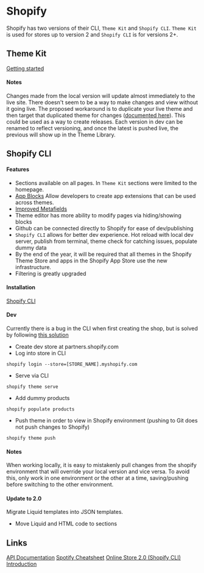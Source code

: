 # Shopify

Shopify has two versions of their CLI, `Theme Kit` and `Shopify CLI`. `Theme Kit` is used for stores up to version 2 and `Shopify CLI` is for versions 2+.

## Theme Kit

[Getting started](https://shopify.dev/themes/tools/theme-kit/getting-started)

#### Notes

Changes made from the local version will update almost immediately to the live site. There doesn't seem to be a way to make changes and view without it going live. The proposed workaround is to duplicate your live theme and then target that duplicated theme for changes ([documented here](https://community.shopify.com/c/Shopify-Design/Preview-theme-changes-locally-before-going-to-store/td-p/442350#:~:text=To%20do%20this%20just%20go,would%20with%20your%20main%20store)). This could be used as a way to create releases. Each version in dev can be renamed to reflect versioning, and once the latest is pushed live, the previous will show up in the Theme Library.

## Shopify CLI

#### Features

- Sections available on all pages. In `Theme Kit` sections were limited to the homepage.
- [App Blocks](https://shopify.dev/apps/online-store/theme-app-extensions?itcat=partner_blog&itterm=shopify_online_store&shpxid=a582daeb-A96A-408A-CE9C-77C0B0B9A934) Allow developers to create app extensions that can be used across themes.
- [Improved Metafields](https://www.youtube.com/watch?v=KulSA9U2-u8&ab_channel=ShopifyDevs)
- Theme editor has more ability to modify pages via hiding/showing blocks
- Github can be connected directly to Shopify for ease of dev/publishing
- `Shopify CLI` allows for better dev experience. Hot reload with local dev server, publish from terminal, theme check for catching issues, populate dummy data
- By the end of the year, it will be required that all themes in the Shopify Theme Store and apps in the Shopify App Store use the new infrastructure.
- Filtering is greatly upgraded

#### Installation

[Shopify CLI](https://shopify.dev/themes/tools/cli/installation)

#### Dev

Currently there is a bug in the CLI when first creating the shop, but is solved by following [this solution](https://github.com/Shopify/shopify-cli/issues/1309#issuecomment-873221248)

- Create dev store at partners.shopify.com
- Log into store in CLI

```
shopify login --store=[STORE_NAME].myshopify.com
```

- Serve via CLI

```
shopify theme serve
```

- Add dummy products

```
shopify populate products
```

- Push theme in order to view in Shopify environment (pushing to Git does not push changes to Shopify)
```
shopify theme push
```

#### Notes
When working locally, it is easy to mistakenly pull changes from the shopify environment that will override your local version and vice versa. To avoid this, only work in one environment or the other at a time, saving/pushing before switching to the other environment.

#### Update to 2.0
Migrate Liquid templates into JSON templates.

- Move Liquid and HTML code to sections

## Links

[API Documentation](https://shopify.dev/api/)
[Spotify Cheatsheet](https://www.shopify.com/partners/shopify-cheat-sheet?shpxid=a2be037a-2610-484B-641E-F0FF61CEA0C9)
[Online Store 2.0 (Shopify CLI) Introduction](https://www.shopify.com/partners/blog/shopify-online-store)
